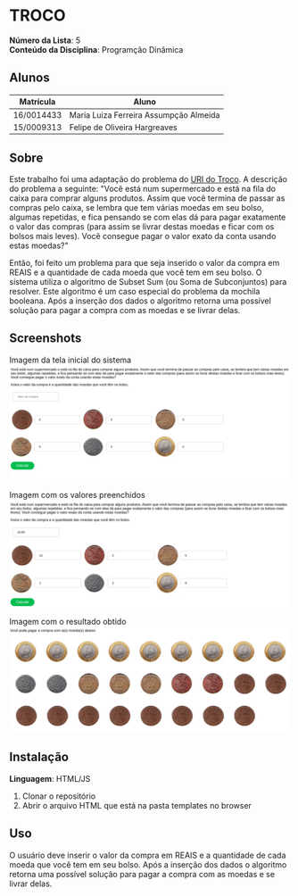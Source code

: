 # TROCO

**Número da Lista**: 5<br>
**Conteúdo da Disciplina**: Programção Dinâmica<br>

## Alunos
|Matrícula | Aluno |
| -- | -- |
| 16/0014433  |  Maria Luiza Ferreira Assumpção Almeida |
| 15/0009313  |  Felipe de Oliveira Hargreaves |

## Sobre 
Este trabalho foi uma adaptação do problema do [URI do Troco](https://www.urionlinejudge.com.br/judge/pt/problems/view/2446). A descrição do problema  a seguinte: "Você está num supermercado e está na fila do caixa para comprar alguns produtos. Assim que você termina de passar as compras pelo caixa, se lembra que tem várias moedas em seu bolso, algumas repetidas, e fica pensando se com elas dá para pagar exatamente o valor das compras (para assim se livrar destas moedas e ficar com os bolsos mais leves). Você consegue pagar o valor exato da conta usando estas moedas?"

Então, foi feito um problema para que seja inserido o valor da compra em REAIS e a quantidade de cada moeda que você tem em seu bolso. O sistema utiliza o algoritmo de Subset Sum (ou Soma de Subconjuntos) para resolver. Este algoritmo é um caso especial do problema da mochila booleana. Após a inserção dos dados o algoritmo retorna uma possível solução para pagar a compra com as moedas e se livrar delas.

## Screenshots
Imagem da tela inicial do sistema 
![Print1](imgs/Subset1.png)

Imagem com os valores preenchidos
![Print1](imgs/Subset2.png)

Imagem com o resultado obtido 
![Print1](imgs/Subset3.png)

## Instalação 
**Linguagem**: HTML/JS<br>

1) Clonar o repositório
2) Abrir o arquivo HTML que está na pasta templates no browser

## Uso 
O usuário deve inserir o valor da compra em REAIS e a quantidade de cada moeda que você tem em seu bolso. Após a inserção dos dados o algoritmo retorna uma possível solução para pagar a compra com as moedas e se livrar delas.





